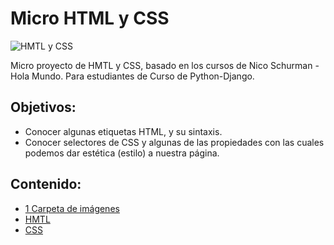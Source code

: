 # Micro HTML y CSS

![HMTL y CSS](https://th.bing.com/th/id/R.62efaa59f4807ad485a67fd296f38424?rik=E5hqvTf%2bbnn3yA&riu=http%3a%2f%2fjeform.fr%2fwp-content%2fuploads%2f2017%2f12%2fCSS3_and_HTML5_logos_and_wordmarks.svg.png&ehk=bFZp%2fRgVzPtINc7xeknix3HEhlA5Zoq%2b9X3rdl%2fQiRU%3d&risl=&pid=ImgRaw&r=0)

Micro proyecto de HMTL y CSS, basado en los cursos de Nico Schurman - Hola Mundo. Para estudiantes de Curso de Python-Django.

## Objetivos:
* Conocer algunas etiquetas HTML, y su sintaxis.
* Conocer selectores de CSS y algunas de las propiedades con las cuales podemos dar estética (estilo) a nuestra página.

## Contenido:
* [1 Carpeta de imágenes](/img/)
* [HMTL](index_blog.html) 
* [CSS](style.css)